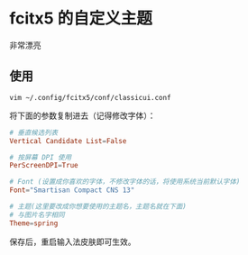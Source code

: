 # fcitx5 的自定义主题

非常漂亮

## 使用

`vim ~/.config/fcitx5/conf/classicui.conf`

将下面的参数复制进去（记得修改字体）：

```conf
# 垂直候选列表
Vertical Candidate List=False

# 按屏幕 DPI 使用
PerScreenDPI=True

# Font (设置成你喜欢的字体，不修改字体的话，将使用系统当前默认字体)
Font="Smartisan Compact CNS 13"

# 主题(这里要改成你想要使用的主题名，主题名就在下面)
# 与图片名字相同
Theme=spring
```

保存后，重启输入法皮肤即可生效。

